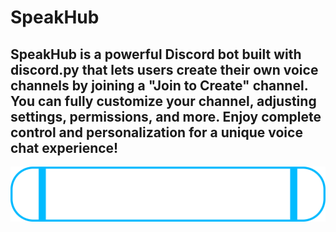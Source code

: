 # SpeakHub
SpeakHub is a powerful Discord bot built with discord.py that lets users create their own voice channels by joining a "Join to Create" channel. You can fully customize your channel, adjusting settings, permissions, and more. Enjoy complete control and personalization for a unique voice chat experience!
-
[![Join Our Discord](assets/Join_our_Discord.png)](https://discord.gg/YOUR_DISCORD_INVITE_LINK)
